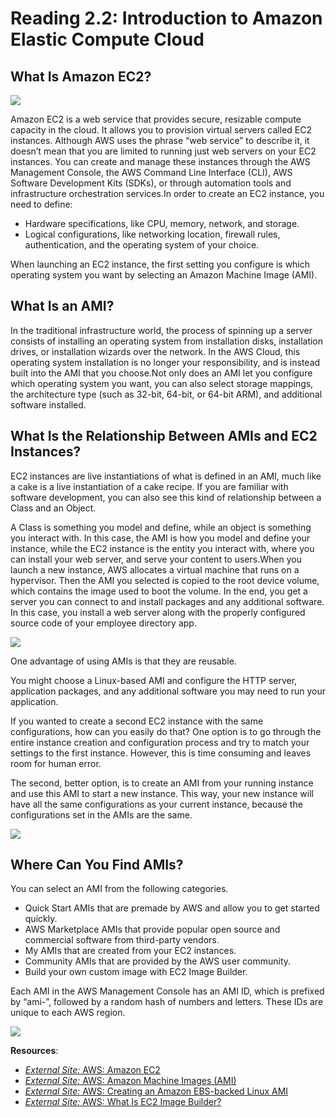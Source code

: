 # Reading 2.2: Introduction to Amazon Elastic Compute Cloud

## What Is Amazon EC2?

![](https://d3c33hcgiwev3.cloudfront.net/imageAssetProxy.v1/J8AK7AJ5Rd-CJYWBoshBqg_cb704f22a39746e398bff9b1838c91f1_image.png?expiry=1742428800000&hmac=83dBMUA7U7YuG2dfzI2bGyFcEG5RUFw2cemX6RNlYkk)

Amazon EC2 is a web service that provides secure, resizable compute capacity in the cloud. It allows you to provision virtual servers called EC2 instances. Although AWS uses the phrase “web service” to describe it, it doesn’t mean that you are limited to running just web servers on your EC2 instances. You can create and manage these instances through the AWS Management Console, the AWS Command Line Interface (CLI), AWS Software Development Kits (SDKs), or through automation tools and infrastructure orchestration services.In order to create an EC2 instance, you need to define:

-   Hardware specifications, like CPU, memory, network, and storage.
-   Logical configurations, like networking location, firewall rules, authentication, and the operating system of your choice.

When launching an EC2 instance, the first setting you configure is which operating system you want by selecting an Amazon Machine Image (AMI).

## What Is an AMI?

In the traditional infrastructure world, the process of spinning up a server consists of installing an operating system from installation disks, installation drives, or installation wizards over the network. In the AWS Cloud, this operating system installation is no longer your responsibility, and is instead built into the AMI that you choose.Not only does an AMI let you configure which operating system you want, you can also select storage mappings, the architecture type (such as 32-bit, 64-bit, or 64-bit ARM), and additional software installed.

## What Is the Relationship Between AMIs and EC2 Instances?

EC2 instances are live instantiations of what is defined in an AMI, much like a cake is a live instantiation of a cake recipe. If you are familiar with software development, you can also see this kind of relationship between a Class and an Object.

A Class is something you model and define, while an object is something you interact with. In this case, the AMI is how you model and define your instance, while the EC2 instance is the entity you interact with, where you can install your web server, and serve your content to users.When you launch a new instance, AWS allocates a virtual machine that runs on a hypervisor. Then the AMI you selected is copied to the root device volume, which contains the image used to boot the volume. In the end, you get a server you can connect to and install packages and any additional software. In this case, you install a web server along with the properly configured source code of your employee directory app.

![](https://d3c33hcgiwev3.cloudfront.net/imageAssetProxy.v1/VBk76PGITdKLGz9RPTGtXw_16b6431eb1354ab889f7433d964da9f1_image.png?expiry=1742428800000&hmac=VYiqdhi-3dI3etxpn6fm7RiVv28NcG32YVpU9GCLmdw)

One advantage of using AMIs is that they are reusable.

You might choose a Linux-based AMI and configure the HTTP server, application packages, and any additional software you may need to run your application.

If you wanted to create a second EC2 instance with the same configurations, how can you easily do that? One option is to go through the entire instance creation and configuration process and try to match your settings to the first instance. However, this is time consuming and leaves room for human error.

The second, better option, is to create an AMI from your running instance and use this AMI to start a new instance. This way, your new instance will have all the same configurations as your current instance, because the configurations set in the AMIs are the same.

![](https://d3c33hcgiwev3.cloudfront.net/imageAssetProxy.v1/rGO-wfxDSs6pvOl6I3QaYQ_28d2e58cdf33439bb53d1af93d907cf1_image.png?expiry=1742428800000&hmac=9Vo1rRBglTvGo-0fBqwjQrZFDBy5c3iPEGDawFq7nLE)

## Where Can You Find AMIs?

You can select an AMI from the following categories.

-   Quick Start AMIs that are premade by AWS and allow you to get started quickly.
-   AWS Marketplace AMIs that provide popular open source and commercial software from third-party vendors.
-   My AMIs that are created from your EC2 instances.
-   Community AMIs that are provided by the AWS user community.
-   Build your own custom image with EC2 Image Builder.

Each AMI in the AWS Management Console has an AMI ID, which is prefixed by “ami-”, followed by a random hash of numbers and letters. These IDs are unique to each AWS region.

![](https://d3c33hcgiwev3.cloudfront.net/imageAssetProxy.v1/bCYne2MSRlS010zJsiNAZA_84eae9f67a694edfbc19cee7e2750bf1_asset-v1-AWS-AWS-AWS-OTP-AWSD16-1T2023-type-asset-block-Reading_2.2_AMI_s.png?expiry=1742428800000&hmac=K4jHCMsYie2wP6tsEGaaiFFwZ77uzJ8U18R7WMhB8_w)

**Resources**:

-   [_External Site:_ AWS: Amazon EC2](https://aws.amazon.com/ec2/)
-   [_External Site:_ AWS: Amazon Machine Images (AMI)](https://docs.aws.amazon.com/AWSEC2/latest/UserGuide/AMIs.html)
-   [_External Site:_ AWS: Creating an Amazon EBS-backed Linux AMI](https://docs.aws.amazon.com/AWSEC2/latest/UserGuide/creating-an-ami-ebs.html)
-   [_External Site:_ AWS: What Is EC2 Image Builder?](https://docs.aws.amazon.com/imagebuilder/latest/userguide/what-is-image-builder.html)
